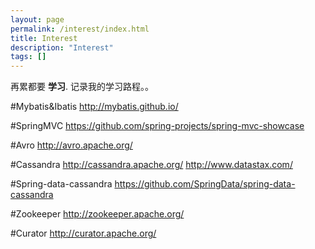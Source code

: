 ```yaml
---
layout: page
permalink: /interest/index.html
title: Interest
description: "Interest"
tags: []
---
```


再累都要 **学习**.
         记录我的学习路程。。
         
#Mybatis&Ibatis
 http://mybatis.github.io/

#SpringMVC
 https://github.com/spring-projects/spring-mvc-showcase

#Avro 
 http://avro.apache.org/
 
#Cassandra 
 http://cassandra.apache.org/
 http://www.datastax.com/
 
#Spring-data-cassandra
 https://github.com/SpringData/spring-data-cassandra
 
#Zookeeper
 http://zookeeper.apache.org/
 
#Curator
 http://curator.apache.org/ 
 
